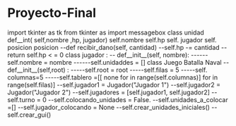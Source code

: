 # Proyecto-Final 
import tkinter as tk
from tkinter as import messagebox
class unidad
     def__int( self,nombre ,hp, jugador)
     self.nombre
     self.hp
     self. jugador
     self. posicion 
     posicion 
--def recibir_dano(self, cantidad)
--self.hp -= cantidad 
--return self.hp < = 0
class jugador :
-- def__init__(self, nombre):
------self.nombre = nombre
------self.unidaddes = []
class  Juego Batalla Naval
--def__init__(self,root) :
-----self.root = root
-----self.filas = 5
-----self. columnas=5 
-----self.tablero =[[ none for in range(self.columnas)] for in range(self.filas)]
--self.jugador1 = Jugador("Jugador 1")
--self.jugador2 = Jugador("Jugador 2")
--self.jugadores = [self.jugador1, self.jugador2] 
--self.turno = 0
--self.colocando_unidades = False.          --self.unidades_a_colocar =[]               --self.jugador_colocando = None
--self.crear_unidades_iniciales()
--self.crear_gui()

